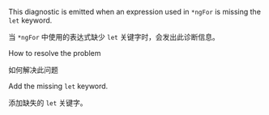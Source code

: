 This diagnostic is emitted when an expression used in `*ngFor` is missing the `let` keyword.

当 `*ngFor` 中使用的表达式缺少 `let` 关键字时，会发出此诊断信息。

How to resolve the problem

如何解决此问题

Add the missing `let` keyword.

添加缺失的 `let` 关键字。